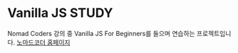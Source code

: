 # Vanilla JS STUDY 

Nomad Coders 강의 중 Vanilla JS For Beginners를 들으며 연습하는 프로젝트입니다. 
[노마드코더 홈페이지](https://academy.nomadcoders.co/)
